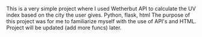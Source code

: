 This is a very simple project where I used Wetherbut API to calculate the UV index based on the city the user gives.
Python, flask, html
The purpose of this project was for me to familiarize myself with the use of API's and HTML.
Project will be updated (add more funcs) later. 
